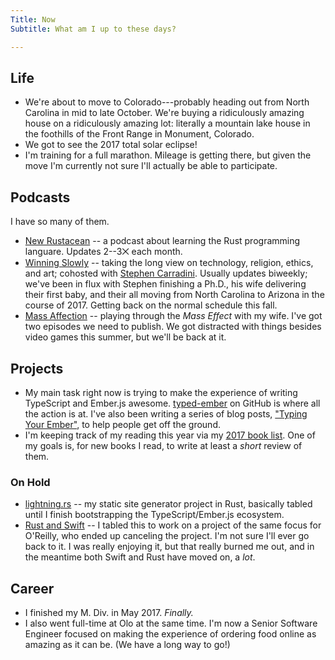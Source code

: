 ```yaml
---
Title: Now
Subtitle: What am I up to these days?

---
```


## Life

- We're about to move to Colorado---probably heading out from North Carolina in mid to late October. We're buying a ridiculously amazing house on a ridiculously amazing lot: literally a mountain lake house in the foothills of the Front Range in Monument, Colorado.
- We got to see the 2017 total solar eclipse!
- I'm training for a full marathon. Mileage is getting there, but given the move I'm currently not sure I'll actually be able to participate.

## Podcasts

I have so many of them.

- [New Rustacean](http://www.newrustacean.com) -- a podcast about learning the Rust programming languare. Updates 2--3⨉ each month.
- [Winning Slowly](http://www.winningslowly.org) -- taking the long view on technology, religion, ethics, and art; cohosted with [Stephen Carradini](http://stephencarradini.com). Usually updates biweekly; we've been in flux with Stephen finishing a Ph.D., his wife delivering their first baby, and their all moving from North Carolina to Arizona in the course of 2017. Getting back on the normal schedule this fall.
- [Mass Affection](https://www.massaffection.com) -- playing through the _Mass Effect_ with my wife. I've got two episodes we need to publish. We got distracted with things besides video games this summer, but we'll be back at it.

## Projects

- My main task right now is trying to make the experience of writing TypeScript and Ember.js awesome. [typed-ember](https://github.com/typed-ember) on GitHub is where all the action is at. I've also been writing a series of blog posts, ["Typing Your Ember"](http://www.chriskrycho.com/typing-your-ember/), to help people get off the ground.
- I'm keeping track of my reading this year via my [2017 book list](http://www.chriskrycho.com/2017-book-list.html). One of my goals is, for new books I read, to write at least a *short* review of them.

### On Hold

- [lightning.rs](https://github.com/chriskrycho/lightning-rs/) -- my static site generator project in Rust, basically tabled until I finish bootstrapping the TypeScript/Ember.js ecosystem.
- [Rust and Swift](http://www.chriskrycho.com/rust-and-swift.html) -- I tabled this to work on a project of the same focus for O'Reilly, who ended up canceling the project. I'm not sure I'll ever go back to it. I was really enjoying it, but that really burned me out, and in the meantime both Swift and Rust have moved on, a *lot*.

## Career

- I finished my M. Div. in May 2017. *Finally.*
- I also went full-time at Olo at the same time. I'm now a Senior Software Engineer focused on making the experience of ordering food online as amazing as it can be. (We have a long way to go!)

